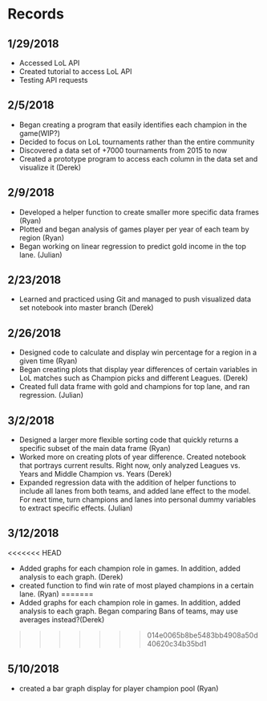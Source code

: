 # Records
## 1/29/2018
* Accessed LoL API
* Created tutorial to access LoL API
* Testing API requests
## 2/5/2018
* Began creating a program that easily identifies each champion in the game(WIP?)
* Decided to focus on LoL tournaments rather than the entire community
* Discovered a data set of +7000 tournaments from 2015 to now
* Created a prototype program to access each column in the data set and visualize it (Derek)
## 2/9/2018
* Developed a helper function to create smaller more specific data frames (Ryan)
* Plotted and began analysis of games player per year of each team by region (Ryan)
* Began working on linear regression to predict gold income in the top lane. (Julian)
## 2/23/2018
* Learned and practiced using Git and managed to push visualized data set notebook into master branch (Derek)
## 2/26/2018
* Designed code to calculate and display win percentage for a region in a given time (Ryan)
* Began creating plots that display year differences of certain variables in LoL matches such as Champion picks and different Leagues. (Derek)
* Created full data frame with gold and champions for top lane, and ran regression. (Julian)
## 3/2/2018
* Designed a larger more flexible sorting code that quickly returns a specific subset of the main data frame (Ryan)
* Worked more on creating plots of year difference. Created notebook that portrays current results. Right now, only analyzed Leagues vs. Years and Middle Champion vs. Years (Derek)
* Expanded regression data with the addition of helper functions to include all lanes from both teams, and added lane effect to the model. For next time, turn champions and lanes into personal dummy variables to extract specific effects. (Julian)
## 3/12/2018
<<<<<<< HEAD
* Added graphs for each champion role in games. In addition, added analysis to each graph. (Derek)
* created function to find win rate of most played champions in a certain lane. (Ryan)
=======
* Added graphs for each champion role in games. In addition, added analysis to each graph. Began comparing Bans of teams, may use averages instead?(Derek)
>>>>>>> 014e0065b8be5483bb4908a50d40620c34b35bd1

## 5/10/2018
* created a bar graph display for player champion pool (Ryan)
